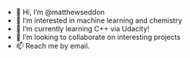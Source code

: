 - 👋 Hi, I’m @matthewseddon
- 👀 I’m interested in machine learning and chemistry
- 🌱 I’m currently learning C++ via Udacity!
- 💞️ I’m looking to collaborate on interesting projects
- 📫 Reach me by email.

<!---
matthewseddon/matthewseddon is a ✨ special ✨ repository because its `README.md` (this file) appears on your GitHub profile.
You can click the Preview link to take a look at your changes.
--->

